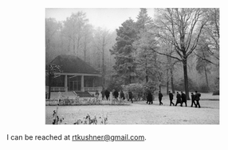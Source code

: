 
<p align="center">
  <img src="seminaire_grothendieck.jpg" width="350" title="IHES Seminaire Grothendieck">
</p>


I can be reached at [rtkushner@gmail.com](mailto:rtkushner@gmail.com).
